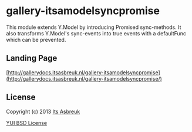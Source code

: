 gallery-itsamodelsyncpromise
========


This module extends Y.Model by introducing Promised sync-methods. It also transforms Y.Model's sync-events into true events with a defaultFunc which can be prevented.


Landing Page
--------------
[http://gallerydocs.itsasbreuk.nl/gallery-itsamodelsyncpromise](http://gallerydocs.itsasbreuk.nl/gallery-itsamodelsyncpromise/)


License
-------

Copyright (c) 2013 [Its Asbreuk](http://http://itsasbreuk.nl)

[YUI BSD License](http://developer.yahoo.com/yui/license.html)
